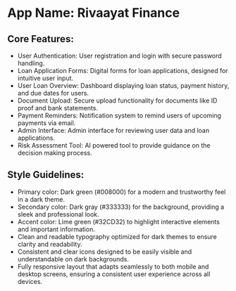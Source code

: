 # **App Name**: Rivaayat Finance

## Core Features:

- User Authentication: User registration and login with secure password handling.
- Loan Application Forms: Digital forms for loan applications, designed for intuitive user input.
- User Loan Overview: Dashboard displaying loan status, payment history, and due dates for users.
- Document Upload: Secure upload functionality for documents like ID proof and bank statements.
- Payment Reminders: Notification system to remind users of upcoming payments via email.
- Admin Interface: Admin interface for reviewing user data and loan applications.
- Risk Assessment Tool: AI powered tool to provide guidance on the decision making process.

## Style Guidelines:

- Primary color: Dark green (#008000) for a modern and trustworthy feel in a dark theme.
- Secondary color: Dark gray (#333333) for the background, providing a sleek and professional look.
- Accent color: Lime green (#32CD32) to highlight interactive elements and important information.
- Clean and readable typography optimized for dark themes to ensure clarity and readability.
- Consistent and clear icons designed to be easily visible and understandable on dark backgrounds.
- Fully responsive layout that adapts seamlessly to both mobile and desktop screens, ensuring a consistent user experience across all devices.